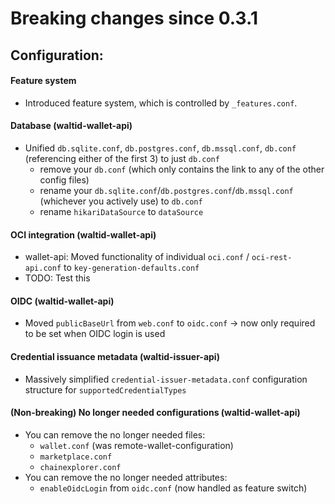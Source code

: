 # Breaking changes since 0.3.1

## Configuration:

#### Feature system
- Introduced feature system, which is controlled by `_features.conf`.

#### Database (waltid-wallet-api)
- Unified `db.sqlite.conf`, `db.postgres.conf`, `db.mssql.conf`, `db.conf` (referencing either of the first 3) to just `db.conf`
  - remove your `db.conf` (which only contains the link to any of the other config files)
  - rename your `db.sqlite.conf`/`db.postgres.conf`/`db.mssql.conf` (whichever you actively use) to `db.conf`
  - rename `hikariDataSource` to `dataSource`

#### OCI integration (waltid-wallet-api)
- wallet-api: Moved functionality of individual `oci.conf` / `oci-rest-api.conf` to `key-generation-defaults.conf`
- TODO: Test this

#### OIDC (waltid-wallet-api)
- Moved `publicBaseUrl` from `web.conf` to `oidc.conf` -> now only required to be set when OIDC login is used

#### Credential issuance metadata (waltid-issuer-api)
- Massively simplified `credential-issuer-metadata.conf` configuration structure for `supportedCredentialTypes`

#### (Non-breaking) No longer needed configurations (waltid-wallet-api)
- You can remove the no longer needed files:
  - `wallet.conf` (was remote-wallet-configuration)
  - `marketplace.conf`
  - `chainexplorer.conf`
- You can remove the no longer needed attributes:
  - `enableOidcLogin` from `oidc.conf` (now handled as feature switch)
